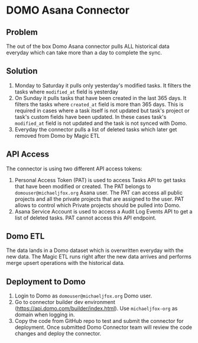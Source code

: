 # DOMO Asana Connector

## Problem
The out of the box Domo Asana connector pulls ALL historical data everyday which can take more than a day to complete the sync. 

## Solution
1. Monday to Saturday it pulls only yesterday's modified tasks. It filters the tasks where `modified_at` field is yesterday
2. On Sunday it pulls tasks that have been created in the last 365 days. It filters the tasks where `created_at` field is more than 365 days.
This is required in cases where a task itself is not updated but task's project or task's custom fields have been updated. In these cases task's `modified_at` field is not updated and the task is not synced with Domo.
3. Everyday the connector pulls a list of deleted tasks which later get removed from Domo by Magic ETL

## API Access 
The connector is using two different API access tokens:
1. Personal Access Token (PAT) is used to access Tasks API to get tasks that have been modified or created. The PAT belongs to `domouser@michaeljfox.org` Asana user. The PAT can access all public projects and all the private projects that are assigned to the user. PAT allows to control which Private projects should be pulled into Domo. 
2. Asana Service Account is used to access a Audit Log Events API to get a list of deleted tasks. PAT cannot access this API endpoint. 

## Domo ETL
The data lands in a Domo dataset which is overwritten everyday with the new data. The Magic ETL runs right after the new data arrives and performs merge upsert operations with the historical data.

## Deployment to Domo
1. Login to Domo as `domouser@michaeljfox.org` Domo user.
2. Go to connector builder dev environment (https://api.domo.com/builder/index.html). Use `michaeljfox-org` as domain when logging in.
2. Copy the code from GitHub repo to test and submit the connector for deployment. Once submitted Domo Connector team will review the code changes and deploy the connector.

